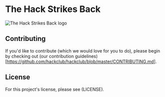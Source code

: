 # The Hack Strikes Back

![The Hack Strikes Back logo](http://i.imgur.com/v1Loirc.gif)

## Contributing

If you'd like to contribute (which we would love for you to do), please begin by
checking out
(our contribution guidelines)[https://github.com/hackclub/hackclub/blob/master/CONTRIBUTING.md].

## License

For this project's license, please see (LICENSE).

